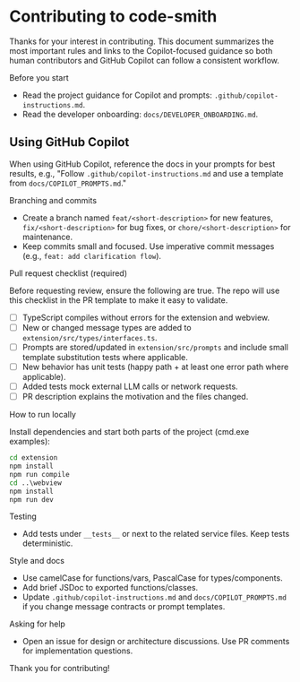 # Contributing to code-smith

Thanks for your interest in contributing. This document summarizes the most important rules and links to the Copilot-focused guidance so both human contributors and GitHub Copilot can follow a consistent workflow.

Before you start

-   Read the project guidance for Copilot and prompts: `.github/copilot-instructions.md`.
-   Read the developer onboarding: `docs/DEVELOPER_ONBOARDING.md`.

## Using GitHub Copilot

When using GitHub Copilot, reference the docs in your prompts for best results, e.g., "Follow `.github/copilot-instructions.md` and use a template from `docs/COPILOT_PROMPTS.md`."

Branching and commits

-   Create a branch named `feat/<short-description>` for new features, `fix/<short-description>` for bug fixes, or `chore/<short-description>` for maintenance.
-   Keep commits small and focused. Use imperative commit messages (e.g., `feat: add clarification flow`).

Pull request checklist (required)

Before requesting review, ensure the following are true. The repo will use this checklist in the PR template to make it easy to validate.

-   [ ] TypeScript compiles without errors for the extension and webview.
-   [ ] New or changed message types are added to `extension/src/types/interfaces.ts`.
-   [ ] Prompts are stored/updated in `extension/src/prompts` and include small template substitution tests where applicable.
-   [ ] New behavior has unit tests (happy path + at least one error path where applicable).
-   [ ] Added tests mock external LLM calls or network requests.
-   [ ] PR description explains the motivation and the files changed.

How to run locally

Install dependencies and start both parts of the project (cmd.exe examples):

```cmd
cd extension
npm install
npm run compile
cd ..\webview
npm install
npm run dev
```

Testing

-   Add tests under `__tests__` or next to the related service files. Keep tests deterministic.

Style and docs

-   Use camelCase for functions/vars, PascalCase for types/components.
-   Add brief JSDoc to exported functions/classes.
-   Update `.github/copilot-instructions.md` and `docs/COPILOT_PROMPTS.md` if you change message contracts or prompt templates.

Asking for help

-   Open an issue for design or architecture discussions. Use PR comments for implementation questions.

Thank you for contributing!
